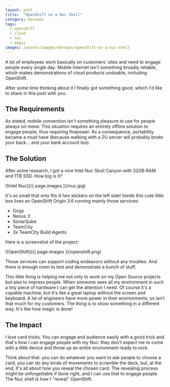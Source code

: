 ```yaml
---
layout: post
title:  "OpenShift on a Nuc Shell"
category: devoops
tags:
  - openshift
  - cloud
  - nuc
  - magic
images: /assets/images/devoops/openshift-on-a-nuc-shell
---
```


A lot of employees work basically on customers' sites and need to engage people every single day. Mobile Internet isn't something broadly reliable, which makes demonstrations of cloud products undoable, including OpenShift.

After some time thinking about it I finally got something good, which I'd like to share in this post with you.

## The Requirements

As stated, mobile connection isn't something pleasure to use for people always on move. This situation requires an entirely offline solution to engage people, thus requiring firepower. As a consequence, portability became a must have (because walking with a 2U server will probably broke your back... and your bank account too).

## The Solution

After some research, I got a nice Intel Nuc Skull Canyon with 32GB RAM and 1TB SSD. How big is it?

![Intel Nuc]({{ page.images }}/nuc.jpg)

It's so small that only fits 4 hex stickers on the left side! Inside this cute little box lives an OpenShift Origin 3.6 running mainly those services:

- Gogs
- Nexus 3
- SonarQube
- TeamCity
- 3x TeamCity Build Agents

Here is a screenshot of the project:

![OpenShift]({{ page.images }}/openshift.png)

Those services can support coding endeavors without any troubles. And there is enough room to test and demonstrate a bunch of stuff.

This little thing is helping me not only to work on my Open Source projects but also to impress people. When someone sees all my environment in such a tiny piece of hardware I can get the attention I need. Of course it's a capable machine, but it's like a great laptop without the screen and keyboard. A lot of engineers have more power in their environments, so isn't that much for my customers. The thing is to show something in a different way. It's like how magic is done!

## The Impact

I love card tricks. You can engage and audience easily with a good trick and that's how I can engage people with my Nuc: they don't expect me to come with a little device and throw up an entire environment ready to rock.

Think about that: you can do whatever you want to ask people to choose a card, you can do any kinds of movements to scramble the deck, but, at the end, it's all about how you reveal the chosen card. The revealing process might be unforgettable if done right, and I can use that to engage people. The Nuc shell is how I "reveal" OpenShift.